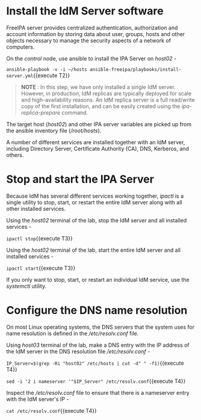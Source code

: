 # Install the IdM Server software

FreeIPA server provides centralized authentication, authorization and account information by storing data about user, groups, hosts and other objects necessary to manage the security aspects of a network of computers. 

On the *control* node, use ansible to install the IPA Server on *host02* - 

`ansible-playbook -v -i ~/hosts ansible-freeipa/playbooks/install-server.yml`{{execute T2}}

> __NOTE__ : In this step, we have only installed a single IdM server. However, in production, IdM replicas are typically deployed for scale and high-availability reasons. An IdM replica server is a full read/write copy of the first installation, and can be easily created using the *ipa-replica-prepare* command. 

The target host (*host02*) and other IPA server variables are picked up from the ansible inventory file (*/root/hosts*).

A number of different services are installed together with an IdM server, including Directory Server, Certificate Authority (CA), DNS, Kerberos, and others. 

# Stop and start the IPA Server 

Because IdM has several different services working together, *ipactl* is a single utility to stop, start, or restart the entire IdM server along with all other installed services.

Using the *host02* terminal of the lab, stop the IdM server and all installed services -

`ipactl stop`{{execute T3}}

Using the *host02* terminal of the lab, start the entire IdM server and all installed services -

`ipactl start`{{execute T3}}

If you only want to stop, start, or restart an individual IdM service, use the *systemctl* utility.

# Configure the DNS name resolution 

On most Linux operating systems, the DNS servers that the system uses for name resolution is defined in the */etc/resolv.conf* file.

Using *host03* terminal of the lab, make a DNS entry with the IP address of the IdM server in the DNS resolution file */etc/resolv.conf* -

`IP_Server=$(grep -Ri "host02" /etc/hosts | cut -d" " -f1)`{{execute T4}}

`sed -i '2 i nameserver '"$IP_Server" /etc/resolv.conf`{{execute T4}}

Inspect the */etc/resolv.conf* file to ensure that there is a nameserver entry with the IdM server's IP -

`cat /etc/resolv.conf`{{execute T4}}
